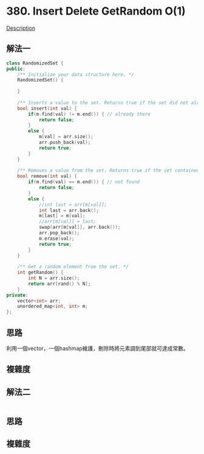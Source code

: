# 380. Insert Delete GetRandom O(1) 

[Description](https://leetcode.com/problems/insert-delete-getrandom-o1/description/)

## 解法一
```C++
class RandomizedSet {
public:
    /** Initialize your data structure here. */
    RandomizedSet() {
        
    }
    
    /** Inserts a value to the set. Returns true if the set did not already contain the specified element. */
    bool insert(int val) {
        if(m.find(val) != m.end()) { // already there
		    return false;
		}
		else {
		    m[val] = arr.size();
			arr.push_back(val);
			return true;
		}
    }
    
    /** Removes a value from the set. Returns true if the set contained the specified element. */
    bool remove(int val) {
        if(m.find(val) == m.end()) { // not found
		    return false;
		}
		else {
		    //int last = arr[m[val]];
			int last = arr.back();
			m[last] = m[val];
			//arr[m[val]] = last;
		    swap(arr[m[val]], arr.back());
			arr.pop_back();
			m.erase(val);
			return true;
		}
    }
    
    /** Get a random element from the set. */
    int getRandom() {
        int N = arr.size();
	    return arr[rand() % N];
    }
private:
	vector<int> arr;
	unordered_map<int, int> m;
};
```

## 思路
利用一個vector，一個hashmap維護，刪除時將元素調到尾部就可達成常數。

## 複雜度

## 解法二
```C++
```
## 思路

## 複雜度